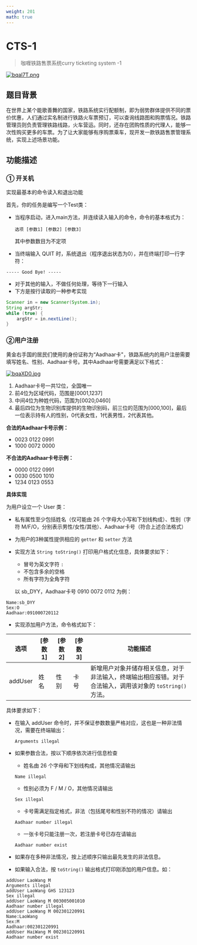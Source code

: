 ```yaml
---
weight: 201
math: true
---
```


# CTS-1

> 咖喱铁路售票系统curry ticketing system -1

[![bqal7T.png](https://s1.ax1x.com/2022/03/13/bqal7T.png)](https://imgtu.com/i/bqal7T)

## 题目背景

​		在世界上某个能歌善舞的国家，铁路系统实行配额制，即为弱势群体提供不同的票价优惠，人们通过实名制进行铁路火车票预订，可以查询线路图和购票情况。铁路管理员则负责管理铁路线路，火车营运。同时，还存在团购性质的代理人，能够一次性购买更多的车票。为了让大家能够有序购票乘车，现开发一款铁路售票管理系统，实现上述场景功能。



## 功能描述

### ① 开关机

实现最基本的命令读入和退出功能

首先，你的任务是编写一个Test类：

- 当程序启动，进入main方法，并连续读入输入的命令，命令的基本格式为：

  ```
  选项 [参数1] [参数2] [参数3]
  ```

  其中参数数目为不定项

- 当终端输入 QUIT 时，系统退出（程序退出状态为0），并在终端打印一行字符：

```shell
----- Good Bye! -----
```

- 对于其他的输入，不做任何处理，等待下一行输入
- 下方是按行读取的一种参考实现

```java
Scanner in = new Scanner(System.in);
String argStr;
while (true) {
    argStr = in.nextLine();
}
```



### ②用户注册

黄金右手国的居民们使用的身份证称为“Aadhaar卡"，铁路系统内的用户注册需要填写姓名、性别、Aadhaar卡号。其中Aadhaar号需要满足以下格式：

[![bqaXD0.jpg](https://s1.ax1x.com/2022/03/13/bqaXD0.jpg)](https://imgtu.com/i/bqaXD0)

1. Aadhaar卡号一共12位，全国唯一
2. 前4位为区域代码，范围是[0001,1237]
3. 中间4位为种姓代码，范围为[0020,0460]
4. 最后四位为生物识别库提供的生物识别码，前三位的范围为[000,100]，最后一位表示持有人的性别，0代表女性，1代表男性，2代表其他。

**合法的Aadhaar卡号示例：**

+ 0023 0122 0991
+ 1000 0072 0000

**不合法的Aadhaar卡号示例：**

+ 0000 0122 0991
+ 0030 0500 1010
+ 1234 0123 0553



**具体实现**

为用户设立一个 User 类：

+ 私有属性至少包括姓名（仅可能由 26 个字母大小写和下划线构成）、性别（字符 M/F/O，分别表示男性/女性/其他）、Aadhaar卡号（符合上述合法格式）

+ 为用户的3种属性提供相应的 `getter` 和 `setter` 方法

+ 实现方法 `String toString()` 打印用户格式化信息，具体要求如下：

  - 冒号为英文字符 `:`
  - 不包含多余的空格
  - 所有字符为全角字符

  以 sb_DYY，Aadhaar卡号 0910 0072 0112 为例：

```
Name:sb_DYY
Sex:O
Aadhaar:091000720112 
```



+ 实现添加用户方法，命令格式如下：

| 选项    | [参数 1] | [参数 2] | [参数 3] | 功能描述                                                     |
| ------- | -------- | -------- | -------- | ------------------------------------------------------------ |
| addUser | 姓名     | 性别     | 卡号     | 新增用户对象并储存相关信息，对于非法输入，终端输出相应报错。对于合法输入，调用该对象的 `toString()` 方法。 |



具体要求如下：

- 在输入 addUser 命令时，并不保证参数数量严格对应，这也是一种非法情况，需要在终端输出：

  ```shell
  Arguments illegal
  ```

- 如果参数合法，按以下顺序依次进行信息检查

  - 姓名由 26 个字母和下划线构成，其他情况请输出

  ```
  Name illegal
  ```

  - 性别必须为 F / M / O，其他情况请输出

  ```shell
  Sex illegal
  ```

  - 卡号需满足指定格式，非法（包括尾号和性别不符的情况）请输出

  ```shell
  Aadhaar number illegal
  ```

  + 一张卡号只能注册一次，若注册卡号已存在请输出

  ```
  Aadhaar number exist
  ```

  

- 如果存在多种非法情况，按上述顺序只输出最先发生的非法信息。

+ 如果输入合法，按 `toString()` 输出格式打印刚添加的用户信息。如：

```shell
addUser LaoWang M
Arguments illegal
addUser LaoWang GHS 123123
Sex illegal
addUser LaoWang M 003005001010
Aadhaar number illegal
addUser LaoWang M 002301220991
Name:LaoWang
Sex:M
Aadhaar:002301220991
addUser HaiWang M 002301220991
Aadhaar number exist
```

